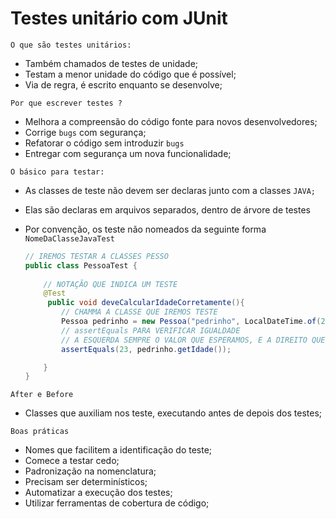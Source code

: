 # Testes unitário com JUnit

`O que são testes unitários:`

- Também chamados de testes de unidade;
- Testam a menor unidade do código que é possível;
- Via de regra, é escrito enquanto se desenvolve;

`Por que escrever testes ?`

- Melhora a compreensão do código fonte para novos desenvolvedores;
- Corrige `bugs` com segurança;
- Refatorar o código sem introduzir `bugs`
- Entregar com segurança um nova funcionalidade;

`O básico para testar:`

- As classes de teste não devem ser declaras junto com a classes `JAVA;`
- Elas são declaras em arquivos separados, dentro de árvore de testes
- Por convenção, os teste não nomeados da seguinte forma `NomeDaClasseJavaTest`
    
    ```java
    // IREMOS TESTAR A CLASSES PESSO
    public class PessoaTest {
        
        // NOTAÇÃO QUE INDICA UM TESTE
        @Test 
         public void deveCalcularIdadeCorretamente(){
            // CHAMMA A CLASSE QUE IREMOS TESTE
            Pessoa pedrinho = new Pessoa("pedrinho", LocalDateTime.of(2000, 1, 1, 15,0,0));
            // assertEquals PARA VERIFICAR IGUALDADE
            // A ESQUERDA SEMPRE O VALOR QUE ESPERAMOS, E A DIREITO QUE MÉTODO QUE SERÁ CHAMADA
            assertEquals(23, pedrinho.getIdade());
    
        }
    }
    ```
    

`After e Before`

- Classes que auxiliam nos teste, executando antes de depois dos testes;

`Boas práticas` 

- Nomes que facilitem a identificação do teste;
- Comece a testar cedo;
- Padronização na nomenclatura;
- Precisam ser determinísticos;
- Automatizar a execução dos testes;
- Utilizar ferramentas de cobertura de código;
